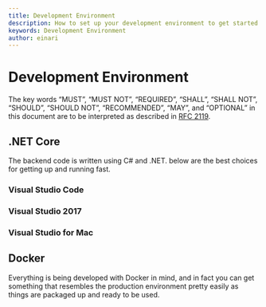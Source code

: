 ```yaml
---
title: Development Environment
description: How to set up your development environment to get started
keywords: Development Environment
author: einari
---
```

# Development Environment

The key words “MUST”, “MUST NOT”, “REQUIRED”, “SHALL”, “SHALL NOT”, “SHOULD”, “SHOULD NOT”,
“RECOMMENDED”, “MAY”, and “OPTIONAL” in this document are to be interpreted as described in
[RFC 2119](https://tools.ietf.org/html/rfc2119).

## .NET Core

The backend code is written using C# and .NET. below are the best choices for getting up and running fast.

### Visual Studio Code

### Visual Studio 2017

### Visual Studio for Mac

## Docker

Everything is being developed with Docker in mind, and in fact you can get something that resembles the
production environment pretty easily as things are packaged up and ready to be used.
